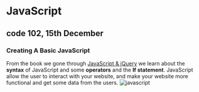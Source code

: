 # JavaScript

## code 102, 15th December

### Creating A Basic JavaScript

From the book we gone through [JavaScript & jQuery](<[Javascript_and_jquery_interactive_jon_du.pdf](file:///C:/Users/user/Downloads/Javascript_and_jquery_interactive_jon_du.pdf)>) we learn about the **syntax** of JavaScript and some **operators** and the **If statement**.
JavaScript allow the user to interact with your website, and make your website more functional and get some data from the users.
![javascript](https://upload.wikimedia.org/wikipedia/commons/thumb/9/99/Unofficial_JavaScript_logo_2.svg/1200px-Unofficial_JavaScript_logo_2.svg.png)
